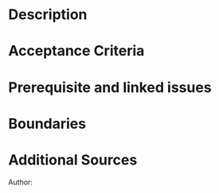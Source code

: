 # Description

# Acceptance Criteria

# Prerequisite and linked issues

# Boundaries

# Additional Sources


Author: 
